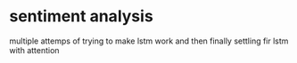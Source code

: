 # sentiment analysis
multiple attemps of trying to make lstm work and then finally settling fir lstm with attention 